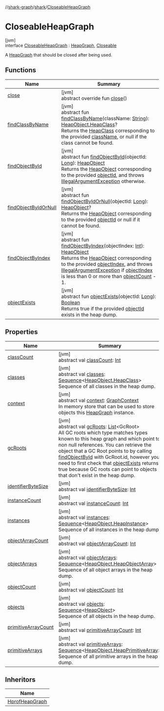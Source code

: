 //[shark-graph](../../../index.md)/[shark](../index.md)/[CloseableHeapGraph](index.md)

# CloseableHeapGraph

[jvm]\
interface [CloseableHeapGraph](index.md) : [HeapGraph](../-heap-graph/index.md), [Closeable](https://docs.oracle.com/javase/8/docs/api/java/io/Closeable.html)

A [HeapGraph](../-heap-graph/index.md) that should be closed after being used.

## Functions

| Name | Summary |
|---|---|
| [close](index.md#358956095%2FFunctions%2F-1958818676) | [jvm]<br>abstract override fun [close](index.md#358956095%2FFunctions%2F-1958818676)() |
| [findClassByName](../-heap-graph/find-class-by-name.md) | [jvm]<br>abstract fun [findClassByName](../-heap-graph/find-class-by-name.md)(className: [String](https://kotlinlang.org/api/latest/jvm/stdlib/kotlin/-string/index.html)): [HeapObject.HeapClass](../-heap-object/-heap-class/index.md)?<br>Returns the [HeapClass](../-heap-object/-heap-class/index.md) corresponding to the provided [className](../-heap-graph/find-class-by-name.md), or null if the class cannot be found. |
| [findObjectById](../-heap-graph/find-object-by-id.md) | [jvm]<br>abstract fun [findObjectById](../-heap-graph/find-object-by-id.md)(objectId: [Long](https://kotlinlang.org/api/latest/jvm/stdlib/kotlin/-long/index.html)): [HeapObject](../-heap-object/index.md)<br>Returns the [HeapObject](../-heap-object/index.md) corresponding to the provided [objectId](../-heap-graph/find-object-by-id.md), and throws [IllegalArgumentException](https://kotlinlang.org/api/latest/jvm/stdlib/kotlin/-illegal-argument-exception/index.html) otherwise. |
| [findObjectByIdOrNull](../-heap-graph/find-object-by-id-or-null.md) | [jvm]<br>abstract fun [findObjectByIdOrNull](../-heap-graph/find-object-by-id-or-null.md)(objectId: [Long](https://kotlinlang.org/api/latest/jvm/stdlib/kotlin/-long/index.html)): [HeapObject](../-heap-object/index.md)?<br>Returns the [HeapObject](../-heap-object/index.md) corresponding to the provided [objectId](../-heap-graph/find-object-by-id-or-null.md) or null if it cannot be found. |
| [findObjectByIndex](../-heap-graph/find-object-by-index.md) | [jvm]<br>abstract fun [findObjectByIndex](../-heap-graph/find-object-by-index.md)(objectIndex: [Int](https://kotlinlang.org/api/latest/jvm/stdlib/kotlin/-int/index.html)): [HeapObject](../-heap-object/index.md)<br>Returns the [HeapObject](../-heap-object/index.md) corresponding to the provided [objectIndex](../-heap-graph/find-object-by-index.md), and throws [IllegalArgumentException](https://kotlinlang.org/api/latest/jvm/stdlib/kotlin/-illegal-argument-exception/index.html) if [objectIndex](../-heap-graph/find-object-by-index.md) is less than 0 or more than [objectCount](../-heap-graph/object-count.md) - 1. |
| [objectExists](../-heap-graph/object-exists.md) | [jvm]<br>abstract fun [objectExists](../-heap-graph/object-exists.md)(objectId: [Long](https://kotlinlang.org/api/latest/jvm/stdlib/kotlin/-long/index.html)): [Boolean](https://kotlinlang.org/api/latest/jvm/stdlib/kotlin/-boolean/index.html)<br>Returns true if the provided [objectId](../-heap-graph/object-exists.md) exists in the heap dump. |

## Properties

| Name | Summary |
|---|---|
| [classCount](../-heap-graph/class-count.md) | [jvm]<br>abstract val [classCount](../-heap-graph/class-count.md): [Int](https://kotlinlang.org/api/latest/jvm/stdlib/kotlin/-int/index.html) |
| [classes](../-heap-graph/classes.md) | [jvm]<br>abstract val [classes](../-heap-graph/classes.md): [Sequence](https://kotlinlang.org/api/latest/jvm/stdlib/kotlin.sequences/-sequence/index.html)&lt;[HeapObject.HeapClass](../-heap-object/-heap-class/index.md)&gt;<br>Sequence of all classes in the heap dump. |
| [context](../-heap-graph/context.md) | [jvm]<br>abstract val [context](../-heap-graph/context.md): [GraphContext](../-graph-context/index.md)<br>In memory store that can be used to store objects this [HeapGraph](../-heap-graph/index.md) instance. |
| [gcRoots](../-heap-graph/gc-roots.md) | [jvm]<br>abstract val [gcRoots](../-heap-graph/gc-roots.md): [List](https://kotlinlang.org/api/latest/jvm/stdlib/kotlin.collections/-list/index.html)&lt;GcRoot&gt;<br>All GC roots which type matches types known to this heap graph and which point to non null references. You can retrieve the object that a GC Root points to by calling [findObjectById](../-heap-graph/find-object-by-id.md) with GcRoot.id, however you need to first check that [objectExists](../-heap-graph/object-exists.md) returns true because GC roots can point to objects that don't exist in the heap dump. |
| [identifierByteSize](../-heap-graph/identifier-byte-size.md) | [jvm]<br>abstract val [identifierByteSize](../-heap-graph/identifier-byte-size.md): [Int](https://kotlinlang.org/api/latest/jvm/stdlib/kotlin/-int/index.html) |
| [instanceCount](../-heap-graph/instance-count.md) | [jvm]<br>abstract val [instanceCount](../-heap-graph/instance-count.md): [Int](https://kotlinlang.org/api/latest/jvm/stdlib/kotlin/-int/index.html) |
| [instances](../-heap-graph/instances.md) | [jvm]<br>abstract val [instances](../-heap-graph/instances.md): [Sequence](https://kotlinlang.org/api/latest/jvm/stdlib/kotlin.sequences/-sequence/index.html)&lt;[HeapObject.HeapInstance](../-heap-object/-heap-instance/index.md)&gt;<br>Sequence of all instances in the heap dump. |
| [objectArrayCount](../-heap-graph/object-array-count.md) | [jvm]<br>abstract val [objectArrayCount](../-heap-graph/object-array-count.md): [Int](https://kotlinlang.org/api/latest/jvm/stdlib/kotlin/-int/index.html) |
| [objectArrays](../-heap-graph/object-arrays.md) | [jvm]<br>abstract val [objectArrays](../-heap-graph/object-arrays.md): [Sequence](https://kotlinlang.org/api/latest/jvm/stdlib/kotlin.sequences/-sequence/index.html)&lt;[HeapObject.HeapObjectArray](../-heap-object/-heap-object-array/index.md)&gt;<br>Sequence of all object arrays in the heap dump. |
| [objectCount](../-heap-graph/object-count.md) | [jvm]<br>abstract val [objectCount](../-heap-graph/object-count.md): [Int](https://kotlinlang.org/api/latest/jvm/stdlib/kotlin/-int/index.html) |
| [objects](../-heap-graph/objects.md) | [jvm]<br>abstract val [objects](../-heap-graph/objects.md): [Sequence](https://kotlinlang.org/api/latest/jvm/stdlib/kotlin.sequences/-sequence/index.html)&lt;[HeapObject](../-heap-object/index.md)&gt;<br>Sequence of all objects in the heap dump. |
| [primitiveArrayCount](../-heap-graph/primitive-array-count.md) | [jvm]<br>abstract val [primitiveArrayCount](../-heap-graph/primitive-array-count.md): [Int](https://kotlinlang.org/api/latest/jvm/stdlib/kotlin/-int/index.html) |
| [primitiveArrays](../-heap-graph/primitive-arrays.md) | [jvm]<br>abstract val [primitiveArrays](../-heap-graph/primitive-arrays.md): [Sequence](https://kotlinlang.org/api/latest/jvm/stdlib/kotlin.sequences/-sequence/index.html)&lt;[HeapObject.HeapPrimitiveArray](../-heap-object/-heap-primitive-array/index.md)&gt;<br>Sequence of all primitive arrays in the heap dump. |

## Inheritors

| Name |
|---|
| [HprofHeapGraph](../-hprof-heap-graph/index.md) |
